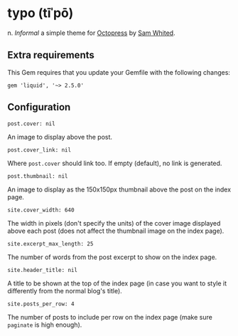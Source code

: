 # typo (tīˈpō)
n. _Informal_ a simple theme for [Octopress](http://octopress.org/) by
[Sam Whited](https://samwhited.com).

## Extra requirements

This Gem requires that you update your Gemfile with the following changes:

    gem 'liquid', '~> 2.5.0'

## Configuration

    post.cover: nil

An image to display above the post.

    post.cover_link: nil

Where `post.cover` should link too. If empty (default), no link is generated.

    post.thumbnail: nil

An image to display as the 150x150px thumbnail above the post on the index page.

    site.cover_width: 640

The width in pixels (don't specify the units) of the cover image displayed above
each post (does not affect the thumbnail image on the index page).

    site.excerpt_max_length: 25

The number of words from the post excerpt to show on the index page.

    site.header_title: nil

A title to be shown at the top of the index page (in case you want to style it
differently from the normal blog's title).

    site.posts_per_row: 4

The number of posts to include per row on the index page (make sure `paginate`
is high enough).
